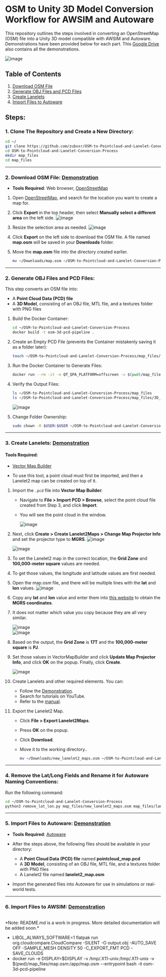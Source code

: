 # OSM to Unity 3D Model Conversion Workflow for AWSIM and Autoware

This repository outlines the steps involved in converting an OpenStreetMap (OSM) file into a Unity 3D model compatible with AWSIM and Autoware. Demonstrations have been provided below for each part. This [Google Drive](https://drive.google.com/drive/folders/1Mtkr13VCS5KdGLns7JRVTOxwJmy0Xnit?usp=drive_link) also contains all the demonstrations.

![image](https://github.com/user-attachments/assets/9bb35b4c-08e0-45d1-848d-f8a38e476b9a)

## Table of Contents
1. [Download OSM File](#download-osm-file)
2. [Generate OBJ Files and PCD Files](#generate-obj-files-and-pcd-files)
3. [Create Lanelets](#create-lanelets)
4. [Import Files to Autoware](#import-files-to-autoware)

## Steps:

### 1. **Clone The Repository and Create a New Directory**:
```bash
cd ~/
git clone https://github.com/zubxxr/OSM-to-Pointcloud-and-Lanelet-Conversion-Process
cd OSM-to-Pointcloud-and-Lanelet-Conversion-Process
mkdir map_files
cd map_files
```

---

### 2. **Download OSM File**: [Demonstration](https://drive.google.com/file/d/1siUoWQ66YDEZnNxpCEGZUtRvuZyRF7Ho/view?usp=drive_link)
    
   - **Tools Required**: Web browser, [OpenStreetMap](https://www.openstreetmap.org/)
   1. Open [OpenStreetMap](https://www.openstreetmap.org/), and search for the location you want to create a map for.
   
   2. Click **Export** in the top header, then select **Manually select a different area** on the left side.
   ![image](https://github.com/user-attachments/assets/f2cce522-7d22-4e11-b32c-a490805a4d1a)
    
   3. Resize the selection area as needed.
   ![image](https://github.com/user-attachments/assets/a0fe3473-11da-4b74-9fa5-31b8ce43e652)

   4. Click **Export** on the left side to download the OSM file. A file named **map.osm** will be saved in your **Downloads** folder.
   5. Move the **map.osm** file into the directory created earlier.
         ```bash
         mv ~/Downloads/map.osm ~/OSM-to-Pointcloud-and-Lanelet-Conversion-Process/map_files
         ```

---

### 2. **Generate OBJ Files and PCD Files**:

This step converts an OSM file into:  
- A **Point Cloud Data (PCD) file**  
- A **3D Model**, consisting of an OBJ file, MTL file, and a textures folder with PNG files  

1. Build the Docker Container:  
    ```bash
    cd ~/OSM-to-Pointcloud-and-Lanelet-Conversion-Process
    docker build -t osm-3d-pcd-pipeline .
    ```

2. Create an Empty PCD File (prevents the Container mistakenly saving it as a folder later):
    ```bash
    touch ~/OSM-to-Pointcloud-and-Lanelet-Conversion-Process/map_files/pointcloud_map.pcd
    ```

3. Run the Docker Container to Generate Files:
    ```bash
    docker run --rm -it -e QT_QPA_PLATFORM=offscreen -v $(pwd)/map_files/map.osm:/app/map.osm -v $(pwd)/map_files/3D_Model:/app/3D_Model -v $(pwd)/map_files/pointcloud_map.pcd:/app/pointcloud_map.pcd osm-3d-pcd-pipeline /bin/bash
    ```
4. Verify the Output Files:
    ```bash
    ls ~/OSM-to-Pointcloud-and-Lanelet-Conversion-Process/map_files
    ls ~/OSM-to-Pointcloud-and-Lanelet-Conversion-Process/map_files/3D_Model
    ```
    ![image](https://github.com/user-attachments/assets/7c60231d-5045-49b1-abac-2b90151af23a)

5. Change Folder Ownership:
   ```bash
   sudo chown -R $USER:$USER ~/OSM-to-Pointcloud-and-Lanelet-Conversion-Process/map_files/3D_Model
   ```

---

### 3. **Create Lanelets**: [Demonstration](https://drive.google.com/file/d/1GsgT-V2fWnFuPw8rWdohsYPsOSAnr716/view?usp=drive_link)

#### **Tools Required**:  
- [Vector Map Builder](https://tools.tier4.jp/vector_map_builder_ll2/)

- To use this tool, a point cloud must first be imported, and then a Lanelet2 map can be created on top of it.  

1. Import the `.pcd` file into **Vector Map Builder**:  
    - Navigate to **File > Import PCD > Browse**, select the point cloud file created from Step 3, and click **Import**.  
    - You will see the point cloud in the window.  

      ![image](https://github.com/user-attachments/assets/3cf18bc9-0763-4ae2-8310-2b37a0e09c35)


2. Next, click **Create > Create Lanelet2Maps > Change Map Projector Info** and set the projector type to **MGRS**.
      ![image](https://github.com/user-attachments/assets/729e6e9a-9230-4633-8315-48a485ce6f42)


      ![image](https://github.com/user-attachments/assets/3117a53d-9659-477b-b605-fef19873988c)  

3. To set the Lanelet2 map in the correct location, the **Grid Zone** and **100,000-meter square** values are needed.
4. To get those values, the longitude and latitude values are first needed. 
5. Open the map.osm file, and there will be multiple lines with the **lat** and **lon** values.
      ![image](https://github.com/user-attachments/assets/3bfd614d-9a49-4a18-8315-46cc567f6ba6)


6. Copy any **lat** and **lon** value and enter them into [this website](https://legallandconverter.com/p50.html) to obtain the **MGRS coordinates**.
7. It does not matter which value you copy because they are all very similar.

      ![image](https://github.com/user-attachments/assets/1b0d9bfb-8625-4a34-be4d-1095b2fdad51)  
      ![image](https://github.com/user-attachments/assets/af45ab5c-ff87-42d4-ab17-ce8668410440)  

8. Based on the output, the **Grid Zone** is **17T** and the **100,000-meter square** is **PJ**. 
9. Set those values in VectorMapBuilder and click **Update Map Projector Info**, and click **OK** on the popup. Finally, click **Create**.

     ![image](https://github.com/user-attachments/assets/d78f7a3c-3d72-494e-8f95-dbeb9dc565a0)  

10. Create Lanelets and other required elements. You can:  
    - Follow the [Demonstration](https://drive.google.com/file/d/1GsgT-V2fWnFuPw8rWdohsYPsOSAnr716/view?usp=drive_link).  
    - Search for tutorials on YouTube.  
    - Refer to the [manual](https://docs.web.auto/en/user-manuals/vector-map-builder/how-to-use).
 
11. Export the Lanelet2 Map.
    - Click **File > Export Lanelet2Maps**.
    - Press **OK** on the popup.
    - Click **Download**.

    - Move it to the working directory..
      ```bash
      mv ~/Downloads/new_lanelet2_maps.osm ~/OSM-to-Pointcloud-and-Lanelet-Conversion-Process/map_files/
      ```
---

### 4. **Remove the Lat/Long Fields and Rename it for Autoware Naming Conventions**:

Run the following command:

```bash
cd ~/OSM-to-Pointcloud-and-Lanelet-Conversion-Process
python3 remove_lat_lon.py map_files/new_lanelet2_maps.osm map_files/lanelet2_map.osm
```
---

### 5. **Import Files to Autoware**: [Demonstration](https://drive.google.com/file/d/1JRt64q4x_NL__mK30LJ7Vgzp1ZBU6C9e/view?usp=drive_link)

   - **Tools Required**: [Autoware](https://www.autoware.org/)
   - After the steps above, the following files should be available in your directory:
       - A **Point Cloud Data (PCD) file** named **pointcloud_map.pcd**  
       - A **3D Model**, consisting of an OBJ file, MTL file, and a textures folder with PNG files
       - A Lanelet2 file named **lanelet2_map.osm**
  
   - Import the generated files into Autoware for use in simulations or real-world tests.

---

### 6. **Import Files to AWSIM**: [Demonstration]()

<br> 
*Note: README.md is a work in progress. More detailed documentation will be added soon.*


- LIBGL_ALWAYS_SOFTWARE=1 flatpak run org.cloudcompare.CloudCompare -SILENT -O output.obj -AUTO_SAVE OFF -SAMPLE_MESH DENSITY 50 -C_EXPORT_FMT PCD -SAVE_CLOUDS
- docker run -e DISPLAY=$DISPLAY -v /tmp/.X11-unix:/tmp/.X11-unix -v $(pwd)/map_files/map.osm:/app/map.osm --entrypoint bash -it osm-3d-pcd-pipeline
